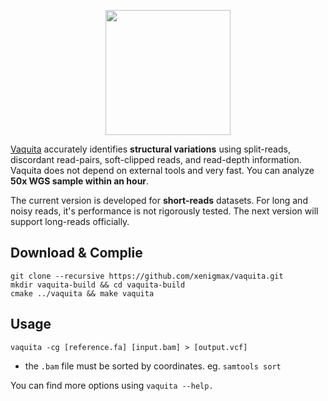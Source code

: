 <p align="center"><img height="200" src="http://jongkyu.kim/images/vaquita_420_340.png"></p>

[Vaquita](http://www.worldwildlife.org/species/vaquita) accurately identifies __structural variations__ using split-reads, discordant read-pairs, soft-clipped reads, and read-depth information. Vaquita does not depend on external tools and very fast. You can analyze __50x WGS sample within an hour__.

The current version is developed for __short-reads__ datasets. For long and noisy reads, it's performance is not rigorously tested. The next version will support long-reads officially.

Download & Complie
-----------------
    git clone --recursive https://github.com/xenigmax/vaquita.git
    mkdir vaquita-build && cd vaquita-build
    cmake ../vaquita && make vaquita
 

Usage
-----------------
    vaquita -cg [reference.fa] [input.bam] > [output.vcf]

* the `.bam` file must be sorted by coordinates. eg. `samtools sort`

You can find more options using `vaquita --help.`

